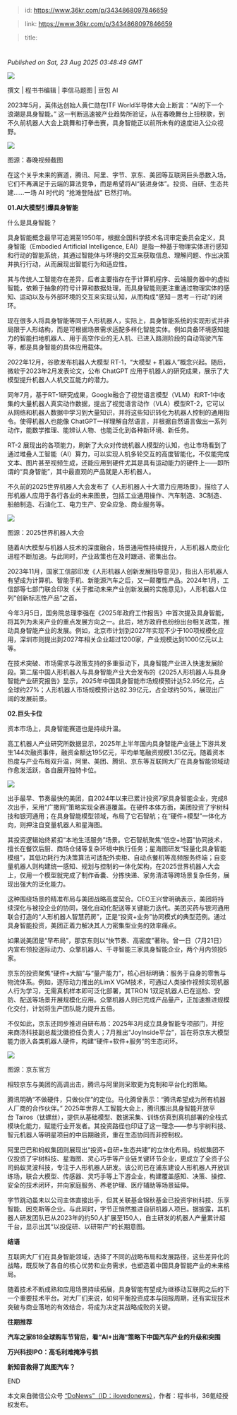 > id: https://www.36kr.com/p/3434868097846659

> link: https://www.36kr.com/p/3434868097846659

> title: 

# 
_Published on Sat, 23 Aug 2025 03:48:49 GMT_

![](https://img.36krcdn.com/hsossms/20250823/v2_f7187a0a7d7140a88c0e55ca952aa79e@000000_oswg100583oswg1080oswg675_img_000?x-oss-process=image/format,jpg/interlace,1)

撰文 | 程书书编辑 | 李信马题图 | 豆包 AI 

2023年5月，英伟达创始人黄仁勋在ITF World半导体大会上断言：“AI的下一个浪潮是具身智能。” 这一判断迅速被产业趋势所验证，从在春晚舞台上扭秧歌，到不久前机器人大会上跳舞和打拳击赛，具身智能正以前所未有的速度进入公众视野。

![](https://img.36krcdn.com/hsossms/20250823/v2_be2ab29921b944fd8b92df2e1a4838df@000000_oswg856519oswg1080oswg601_img_000?x-oss-process=image/format,jpg/interlace,1)

图源：春晚视频截图

在这个关乎未来的赛道，腾讯、阿里、字节、京东、美团等互联网巨头悉数入场，它们不再满足于云端的算法竞争，而是希望将AI“装进身体”。投资、自研、生态共建……一场 AI 时代的 “抢滩登陆战” 已然打响。

**01.AI大模型引爆具身智能**

什么是具身智能？

具身智能概念最早可追溯至1950年，根据全国科学技术名词审定委员会定义，具身智能（Embodied Artificial Intelligence, EAI）是指一种基于物理实体进行感知和行动的智能系统，其通过智能体与环境的交互来获取信息、理解问题、作出决策并执行行动，从而展现出智能行为和适应性。

其与传统人工智能存在差异，后者主要指存在于计算机程序、云端服务器中的虚拟智能，依赖于抽象的符号计算和数据处理，而具身智能则更注重通过物理实体的感知、运动以及与外部环境的交互来实现认知，从而构成“感知－思考－行动”的闭环。

现在很多人将具身智能等同于人形机器人，实际上，具身智能系统的实现形式并非局限于人形结构，而是可根据场景需求适配多样化智能实体。例如具备环境感知能力的智能扫地机器人、用于高空作业的无人机、已进入路测阶段的自动驾驶汽车等，都是具身智能的具体应用载体。

2022年12月，谷歌发布机器人大模型 RT-1，“大模型 + 机器人”概念兴起。随后，微软于2023年2月发表论文，公布 ChatGPT 应用于机器人的研究成果，展示了大模型提升机器人人机交互能力的潜力。

同年7月，基于RT-1研究成果，Google融合了视觉语言模型（VLM）和RT-1中收集的大量机器人真实动作数据，提出了视觉语言动作（VLA）模型RT-2，它可以从网络和机器人数据中学习到大量知识，并将这些知识转化为机器人控制的通用指令。使得机器人也能像 ChatGPT一样理解自然语言，并根据自然语言做出一系列动作，能数学推理、能辨认人物、也能泛化到各种新环境、新任务。

RT-2 展现出的各项能力，刷新了大众对传统机器人模型的认知，也让市场看到了通过堆叠人工智能（AI）算力，可以实现人机多轮交互的高度智能化，不仅能完成文本、图片甚至视频生成，还能应用到硬件尤其是具有运动能力的硬件上——即所谓的“具身智能”，其中最直观的产品就是人形机器人。

不久前的2025世界机器人大会发布了《人形机器人十大潜力应用场景》，描绘了人形机器人应用于各行各业的未来图景，包括工业通用操作、汽车制造、3C制造、船舶制造、石油化工、电力生产、安全应急、商业服务等。

![](https://img.36krcdn.com/hsossms/20250823/v2_cee86e3542f84a2aa0586767d33e3906@000000_oswg1144126oswg1080oswg719_img_000?x-oss-process=image/format,jpg/interlace,1)

图源：2025世界机器人大会

随着AI大模型与机器人技术的深度融合，场景通用性持续提升，人形机器人商业化进程不断加速。与此同时，产业政策也在及时跟进、密集出台。

2023年11月，国家工信部印发《人形机器人创新发展指导意见》，指出人形机器人有望成为计算机、智能手机、新能源汽车之后，又一颠覆性产品。2024年1月，工信部等七部门联合印发《关于推动未来产业创新发展的实施意见》，人形机器人位列“创新标志性产品”之首。

今年3月5日，国务院总理李强在《2025年政府工作报告》中首次提及具身智能，将其列为未来产业的重点发展方向之一。此后，地方政府也纷纷出台相关政策，推动具身智能产业的发展。例如，北京市计划到2027年实现不少于100项规模化应用，深圳市则提出到2027年相关企业超过1200家，产业规模达到1000亿元以上等。

在技术突破、市场需求与政策支持的多重驱动下，具身智能产业进入快速发展阶段。第二届中国人形机器人与具身智能产业大会发布的《2025人形机器人与具身智能产业研究报告》显示，2025年中国具身智能市场规模预计达52.95亿元，占全球约27%；人形机器人市场规模预计达82.39亿元，占全球约50%，展现出广阔的发展前景。

**02.巨头卡位**

资本市场上，具身智能赛道也是持续升温。

高工机器人产业研究所数据显示，2025年上半年国内具身智能产业链上下游共发生144次融资事件，融资金额达195亿元，平均单笔融资规模1.35亿元。随着资本热度与产业布局双升温，阿里、美团、腾讯、京东等互联网大厂在具身智能领域动作愈发活跃，各自展开独特卡位。

![](https://img.36krcdn.com/hsossms/20250823/v2_cd9377fa8b0b463aa5e3d819e186f378@000000_oswg903063oswg1068oswg2130_img_000?x-oss-process=image/format,jpg/interlace,1)

出手最早、节奏最快的美团，自2024年以来已累计投资7家具身智能企业，完成8次出手，采用“广撒网”策略实现全赛道覆盖。在硬件本体方面，美团投资了宇树科技和银河通用；在具身智能模型领域，布局了它石智航；在“硬件+模型”一体化方向，则押注自变量机器人和星海图。

其投资逻辑始终紧扣“本地生活服务”场景。它石智航聚焦“低空+地面”协同技术，擅长在餐饮后厨、商场仓储等复杂环境中执行任务；星海图研发“轻量化具身智能模组”，其低功耗行为决策算法可适配外卖柜、自动点餐机等高频服务终端；自变量机器人则构建统一感知、规划与控制的一体化架构，在2025世界机器人大会上，仅用一个模型就完成了制作香囊、分拣快递、家务清洁等跨场景复杂任务，展现出强大的泛化能力。

这种围绕场景的精准布局与美团战略高度契合。CEO王兴曾明确表示，美团将持续深化与被投企业的协同，强化自动化配送等关键能力迭代。美团买药与银河通用联合打造的“人形机器人智慧药房”，正是“投资+业务”协同模式的典型范例。通过具身智能投资，美团正着力解决其人力密集型业务的效率痛点。

如果说美团是“早布局”，那京东则以“快节奏、高密度”著称。曾一日（7月21日）内宣布领投逐际动力、众擎机器人、千寻智能三家具身智能企业，两个月内领投5家。

京东的投资聚焦“硬件+大脑”与“量产能力”，核心目标明确：服务于自身的零售与物流体系。例如，逐际动力推出的LimX VGM技术，可通过人类操作视频实现机器人行为学习，无需真机样本即可泛化部署，其TRON 1双足机器人已在巡检、安防、配送等场景开展规模化应用。众擎机器人则已完成产品量产，正加速推进规模化交付，计划将生产团队能力提升五倍。

不仅如此，京东还同步推进自研布局：2025年3月成立具身智能专项部门，并挖来商汤科技副总裁沈徽担任负责人；7月推出“JoyInside平台”，旨在将京东大模型能力嵌入各类机器人硬件，构建“硬件+软件+服务”的生态闭环。

![](https://img.36krcdn.com/hsossms/20250823/v2_3ba61bc8bff94b24bfa05040c8da7879@000000_oswg639964oswg1080oswg608_img_000?x-oss-process=image/format,jpg/interlace,1)

图源：京东官方

相较京东与美团的高调出击，腾讯与阿里则采取更为克制和平台化的策略。

腾讯明确“不做硬件，只做伙伴”的定位。马化腾曾表示：“腾讯希望成为所有机器人厂商的合作伙伴。” 2025年世界人工智能大会上，腾讯推出具身智能开放平台 Tairos（钛螺丝），提供从基础模型、数据采集、训练仿真到真机部署的全栈式模块化能力，赋能行业开发者。其投资路径也印证了这一理念——参与宇树科技、智元机器人等明星项目的中后期融资，重在生态协同而非控制权。

阿里巴巴和蚂蚁集团则展现出“投资+自研+生态共建”的立体化布局。蚂蚁集团不仅投资了宇树科技、星海图、灵心巧手等产业链关键环节企业，更成立了全资子公司蚂蚁灵波科技，专注于人形机器人研发。该公司已在浦东建设人形机器人开放训练场，联合大模型、传感器、灵巧手等上下游企业，构建覆盖感知、决策、操控、安全的技术闭环，并向家庭服务、养老护理、医疗辅助等场景延伸。

字节跳动虽未以公司主体直接出手，但其关联基金锦秋基金已投资宇树科技、乐享智能、因克斯等企业。与此同时，字节正悄然推进自研机器人项目。据披露，其机器人研发团队已从2023年的约50人扩展至150人，自主研发的机器人产量累计超千台，显示出其“以投促研、以研带产”的长期意图。

**结语**

互联网大厂们在具身智能领域，选择了不同的战略布局和发展路径，这些差异化的战略，既反映了各自的核心优势和业务需求，也塑造着中国具身智能产业的未来格局。

随着技术不断成熟和应用场景持续拓展，具身智能有望成为继移动互联网之后的下一个重要技术平台。对大厂们来说，如何平衡投资成本与回报周期，还有实现技术突破与商业落地的有效结合，将成为决定其战略成败的关键。

**往期推荐**

**汽车之家818全球购车节背后，看“AI+出海”策略下中国汽车产业的升级和突围**

**万兴科技IPO：高毛利难掩净亏损**

**新知音救得了岚图汽车？**

END 

本文来自微信公众号 [“DoNews”（ID：ilovedonews）](https://mp.weixin.qq.com/s?__biz=Mzk2NDgyMzM0Mw==&mid=2247623695&idx=1&sn=b2127eb81d1906ab6e46c4f406187738&chksm=c51a15cc39e35fe10cbf4a659d7ec793564dcc176ec6bdad22225bc399d2a99645e59093242e&scene=0&xtrack=1#rd)，作者：程书书，36氪经授权发布。
